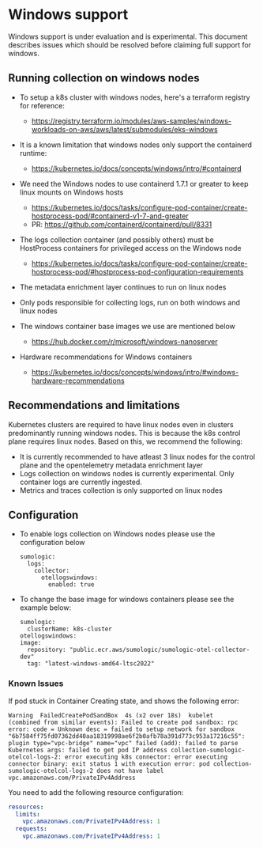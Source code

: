 # Windows support

Windows support is under evaluation and is experimental. This document describes issues which should be resolved before claiming full
support for windows.

## Running collection on windows nodes

- To setup a k8s cluster with windows nodes, here's a terraform registry for reference:

  - https://registry.terraform.io/modules/aws-samples/windows-workloads-on-aws/aws/latest/submodules/eks-windows

- It is a known limitation that windows nodes only support the containerd runtime:

  - https://kubernetes.io/docs/concepts/windows/intro/#containerd

- We need the Windows nodes to use containerd 1.7.1 or greater to keep linux mounts on Windows hosts

  - https://kubernetes.io/docs/tasks/configure-pod-container/create-hostprocess-pod/#containerd-v1-7-and-greater
  - PR: https://github.com/containerd/containerd/pull/8331

- The logs collection container (and possibly others) must be HostProcess containers for privileged access on the Windows node

  - https://kubernetes.io/docs/tasks/configure-pod-container/create-hostprocess-pod/#hostprocess-pod-configuration-requirements

- The metadata enrichment layer continues to run on linux nodes

- Only pods responsible for collecting logs, run on both windows and linux nodes

- The windows container base images we use are mentioned below

  - https://hub.docker.com/r/microsoft/windows-nanoserver

- Hardware recommendations for Windows containers
  - https://kubernetes.io/docs/concepts/windows/intro/#windows-hardware-recommendations

## Recommendations and limitations

Kubernetes clusters are required to have linux nodes even in clusters predominantly running windows nodes. This is because the k8s control
plane requires linux nodes. Based on this, we recommend the following:

- It is currently recommended to have atleast 3 linux nodes for the control plane and the opentelemetry metadata enrichment layer
- Logs collection on windows nodes is currently experimental. Only container logs are currently ingested.
- Metrics and traces collection is only supported on linux nodes

## Configuration

- To enable logs collection on Windows nodes please use the configuration below

  ```
  sumologic:
    logs:
      collector:
        otellogswindows:
          enabled: true
  ```

- To change the base image for windows containers please see the example below:

  ```
  sumologic:
    clusterName: k8s-cluster
  otellogswindows:
  image:
    repository: "public.ecr.aws/sumologic/sumologic-otel-collector-dev"
    tag: "latest-windows-amd64-ltsc2022"
  ```

### Known Issues

If pod stuck in Container Creating state, and shows the following error:

```text
Warning  FailedCreatePodSandBox  4s (x2 over 18s)  kubelet            (combined from similar events): Failed to create pod sandbox: rpc error: code = Unknown desc = failed to setup network for sandbox "6b7584ff75fd07362dd40aa18319998ae6f2b0afb78a391d773c953a17216c55": plugin type="vpc-bridge" name="vpc" failed (add): failed to parse Kubernetes args: failed to get pod IP address collection-sumologic-otelcol-logs-2: error executing k8s connector: error executing connector binary: exit status 1 with execution error: pod collection-sumologic-otelcol-logs-2 does not have label vpc.amazonaws.com/PrivateIPv4Address
```

You need to add the following resource configuration:

```yaml
resources:
  limits:
    vpc.amazonaws.com/PrivateIPv4Address: 1
  requests:
    vpc.amazonaws.com/PrivateIPv4Address: 1
```
